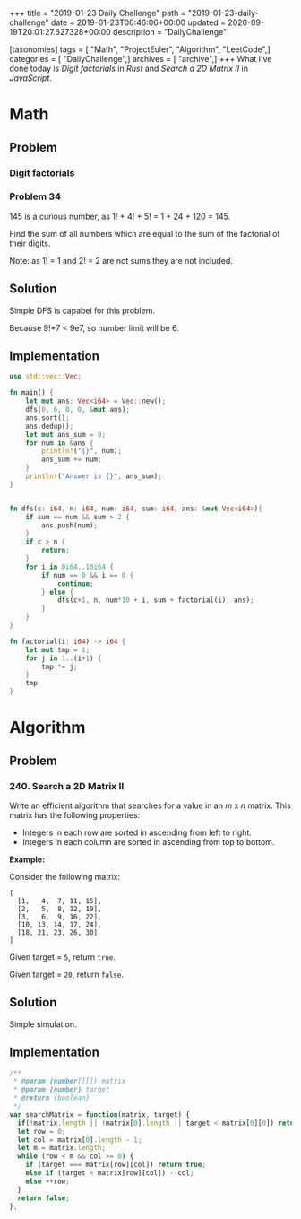 +++
title = "2019-01-23 Daily Challenge"
path = "2019-01-23-daily-challenge"
date = 2019-01-23T00:46:06+00:00
updated = 2020-09-19T20:01:27.627328+00:00
description = "DailyChallenge"

[taxonomies]
tags = [ "Math", "ProjectEuler", "Algorithm", "LeetCode",]
categories = [ "DailyChallenge",]
archives = [ "archive",]
+++
What I've done today is *Digit factorials* in *Rust* and *Search a 2D Matrix II* in *JavaScript*.

<!-- more -->

# Math

## Problem

### Digit factorials

### Problem 34

145 is a curious number, as 1! + 4! + 5! = 1 + 24 + 120 = 145.

Find the sum of all numbers which are equal to the sum of the factorial of their digits.

Note: as 1! = 1 and 2! = 2 are not sums they are not included.

## Solution

Simple DFS is capabel for this problem.

Because 9!*7 < 9e7, so number limit will be 6.

## Implementation

```rust
use std::vec::Vec;

fn main() {
    let mut ans: Vec<i64> = Vec::new();
    dfs(0, 6, 0, 0, &mut ans);
    ans.sort();
    ans.dedup();
    let mut ans_sum = 0;
    for num in &ans {
        println!("{}", num);
        ans_sum += num;       
    }
    println!("Answer is {}", ans_sum);
}


fn dfs(c: i64, n: i64, num: i64, sum: i64, ans: &mut Vec<i64>){
    if sum == num && sum > 2 {
        ans.push(num);
    }
    if c > n {
        return;
    }
    for i in 0i64..10i64 {
        if num == 0 && i == 0 {
            continue;
        } else {
            dfs(c+1, n, num*10 + i, sum + factorial(i), ans);
        }
    }
}

fn factorial(i: i64) -> i64 {
    let mut tmp = 1;
    for j in 1..(i+1) {
        tmp *= j;
    }
    tmp
}
```

# Algorithm

## Problem

### 240. Search a 2D Matrix II

Write an efficient algorithm that searches for a value in an *m* x *n* matrix. This matrix has the following properties:

- Integers in each row are sorted in ascending from left to right.
- Integers in each column are sorted in ascending from top to bottom.

**Example:**

Consider the following matrix:

```
[
  [1,   4,  7, 11, 15],
  [2,   5,  8, 12, 19],
  [3,   6,  9, 16, 22],
  [10, 13, 14, 17, 24],
  [18, 21, 23, 26, 30]
]
```

Given target = `5`, return `true`.

Given target = `20`, return `false`.

## Solution

Simple simulation.
## Implementation
```js
/**
 * @param {number[][]} matrix
 * @param {number} target
 * @return {boolean}
 */
var searchMatrix = function(matrix, target) {
  if(!matrix.length || !matrix[0].length || target < matrix[0][0]) return false;
  let row = 0;
  let col = matrix[0].length - 1;
  let m = matrix.length;
  while (row < m && col >= 0) {
    if (target === matrix[row][col]) return true;
    else if (target < matrix[row][col]) --col;
    else ++row;
  }
  return false;
};
```